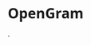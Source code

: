 # OpenGram
.
<!DOCTYPE html>
<html lang="ru">
<head>
    <meta charset="UTF-8">
    <meta name="viewport" content="width=device-width, initial-scale=1.0">
    <title>OpenGram - Межплатформенная соцсеть</title>
    <link rel="stylesheet" href="https://cdnjs.cloudflare.com/ajax/libs/font-awesome/6.4.0/css/all.min.css">
    <style>
        * {
            margin: 0;
            padding: 0;
            box-sizing: border-box;
            font-family: 'Segoe UI', Tahoma, Geneva, Verdana, sans-serif;
        }
        
        body {
            background-color: #fafafa;
            color: #262626;
            line-height: 1.6;
        }
        
        .container {
            max-width: 1000px;
            margin: 0 auto;
            padding: 20px;
        }
        
        header {
            display: flex;
            justify-content: space-between;
            align-items: center;
            padding: 15px 0;
            border-bottom: 1px solid #dbdbdb;
            background-color: white;
            position: sticky;
            top: 0;
            z-index: 100;
        }
        
        .logo {
            font-size: 24px;
            font-weight: bold;
            color: #405DE6;
            display: flex;
            align-items: center;
            gap: 10px;
            cursor: pointer;
        }
        
        .search-container {
            display: flex;
            align-items: center;
            background: #efefef;
            border-radius: 8px;
            padding: 10px 16px;
            width: 300px;
        }
        
        .search-container input {
            border: none;
            background: transparent;
            margin-left: 10px;
            width: 100%;
            outline: none;
            font-size: 14px;
        }
        
        .nav-icons {
            display: flex;
            gap: 20px;
        }
        
        .icon {
            font-size: 22px;
            cursor: pointer;
            width: 30px;
            height: 30px;
            display: flex;
            align-items: center;
            justify-content: center;
            color: #262626;
        }
        
        .icon:hover {
            color: #405DE6;
        }
        
        .main-content {
            display: grid;
            grid-template-columns: 1fr 350px;
            gap: 30px;
            margin-top: 30px;
        }
        
        .posts {
            display: flex;
            flex-direction: column;
            gap: 25px;
        }
        
        .post {
            background: white;
            border: 1px solid #dbdbdb;
            border-radius: 12px;
            overflow: hidden;
            box-shadow: 0 1px 3px rgba(0, 0, 0, 0.05);
        }
        
        .post-header {
            display: flex;
            align-items: center;
            padding: 14px;
            gap: 12px;
            border-bottom: 1px solid #efefef;
        }
        
        .avatar {
            width: 38px;
            height: 38px;
            border-radius: 50%;
            background: #405DE6;
            color: white;
            display: flex;
            align-items: center;
            justify-content: center;
            font-weight: bold;
            font-size: 16px;
        }
        
        .post-content {
            width: 100%;
        }
        
        .post-image {
            width: 100%;
            height: auto;
            display: block;
        }
        
        .post-actions {
            padding: 14px;
            display: flex;
            justify-content: space-between;
            border-bottom: 1px solid #efefef;
        }
        
        .action-buttons {
            display: flex;
            gap: 16px;
        }
        
        .post-likes {
            padding: 0 14px;
            font-weight: bold;
            margin: 8px 0;
            font-size: 14px;
        }
        
        .post-caption {
            padding: 0 14px 14px;
            font-size: 14px;
        }
        
        .post-comments {
            padding: 14px;
            border-top: 1px solid #efefef;
            background: #fafafa;
        }
        
        .comment {
            display: flex;
            margin-bottom: 12px;
            align-items: flex-start;
        }
        
        .comment-avatar {
            width: 32px;
            height: 32px;
            border-radius: 50%;
            background: #3897f0;
            color: white;
            display: flex;
            align-items: center;
            justify-content: center;
            font-weight: bold;
            margin-right: 10px;
            flex-shrink: 0;
            font-size: 13px;
        }
        
        .comment-content {
            flex-grow: 1;
        }
        
        .comment-author {
            font-weight: bold;
            font-size: 13px;
            margin-right: 5px;
        }
        
        .add-comment {
            display: flex;
            margin-top: 14px;
        }
        
        .add-comment input {
            flex-grow: 1;
            border: 1px solid #dbdbdb;
            border-radius: 20px;
            padding: 10px 16px;
            outline: none;
            font-size: 14px;
        }
        
        .sidebar {
            display: flex;
            flex-direction: column;
            gap: 20px;
        }
        
        .profile-card {
            background: white;
            border: 1px solid #dbdbdb;
            border-radius: 12px;
            padding: 20px;
            display: flex;
            flex-direction: column;
            align-items: center;
        }
        
        .profile-avatar {
            width: 85px;
            height: 85px;
            border-radius: 50%;
            background: linear-gradient(45deg, #405DE6, #5851DB, #833AB4, #C13584, #E1306C, #FD1D1D);
            color: white;
            display: flex;
            align-items: center;
            justify-content: center;
            font-size: 32px;
            font-weight: bold;
            margin-bottom: 15px;
        }
        
        .profile-info {
            text-align: center;
            margin-bottom: 15px;
        }
        
        .profile-name {
            font-weight: bold;
            font-size: 16px;
            margin-bottom: 5px;
        }
        
        .profile-bio {
            color: #8e8e8e;
            font-size: 14px;
            max-width: 250px;
        }
        
        .profile-stats {
            display: flex;
            gap: 20px;
            margin: 15px 0;
        }
        
        .stat {
            text-align: center;
        }
        
        .stat-value {
            font-weight: bold;
            font-size: 16px;
        }
        
        .stat-label {
            font-size: 13px;
            color: #8e8e8e;
        }
        
        .edit-profile-btn {
            padding: 8px 20px;
            border: 1px solid #dbdbdb;
            border-radius: 8px;
            background: transparent;
            cursor: pointer;
            font-weight: bold;
            font-size: 14px;
            width: 100%;
        }
        
        .edit-profile-btn:hover {
            background: #fafafa;
        }
        
        .suggestions {
            background: white;
            border: 1px solid #dbdbdb;
            border-radius: 12px;
            padding: 20px;
        }
        
        .suggestion-title {
            font-weight: bold;
            margin-bottom: 15px;
            font-size: 16px;
        }
        
        .suggestion-item {
            display: flex;
            align-items: center;
            justify-content: space-between;
            margin-bottom: 15px;
        }
        
        .suggestion-user {
            display: flex;
            align-items: center;
            gap: 12px;
        }
        
        .follow-btn {
            color: #0095f6;
            font-weight: bold;
            cursor: pointer;
            font-size: 13px;
        }
        
        .follow-btn:hover {
            color: #0056b3;
        }
        
        .notification {
            position: fixed;
            top: 20px;
            right: 20px;
            background: #4CAF50;
            color: white;
            padding: 15px 20px;
            border-radius: 8px;
            display: none;
            z-index: 1000;
            box-shadow: 0 4px 12px rgba(0, 0, 0, 0.1);
        }
        
        .notification.error {
            background: #f44336;
        }
        
        .active-like {
            color: #ed4956;
        }
        
        .stories {
            display: flex;
            gap: 18px;
            overflow-x: auto;
            padding: 20px 0;
            margin-bottom: 20px;
            scrollbar-width: none;
        }
        
        .stories::-webkit-scrollbar {
            display: none;
        }
        
        .story {
            display: flex;
            flex-direction: column;
            align-items: center;
            cursor: pointer;
            flex-shrink: 0;
        }
        
        .story-avatar {
            width: 70px;
            height: 70px;
            border-radius: 50%;
            background: linear-gradient(45deg, #f09433, #e6683c, #dc2743, #cc2366, #bc1888);
            color: white;
            display: flex;
            align-items: center;
            justify-content: center;
            font-weight: bold;
            margin-bottom: 8px;
            padding: 3px;
        }
        
        .story-avatar-inner {
            width: 100%;
            height: 100%;
            border-radius: 50%;
            background: white;
            display: flex;
            align-items: center;
            justify-content: center;
            color: #262626;
            font-size: 26px;
        }
        
        .story-username {
            font-size: 13px;
            max-width: 70px;
            overflow: hidden;
            text-overflow: ellipsis;
            white-space: nowrap;
        }
        
        .create-post {
            background: white;
            border: 1px solid #dbdbdb;
            border-radius: 12px;
            padding: 20px;
            margin-bottom: 25px;
            display: flex;
            flex-direction: column;
            gap: 16px;
        }
        
        .create-post textarea {
            width: 100%;
            padding: 14px;
            border: 1px solid #dbdbdb;
            border-radius: 8px;
            resize: none;
            height: 100px;
            font-size: 14px;
        }
        
        .post-options {
            display: flex;
            gap: 15px;
        }
        
        .post-option {
            display: flex;
            align-items: center;
            gap: 6px;
            cursor: pointer;
            padding: 10px 16px;
            border-radius: 20px;
            background: #f0f0f0;
            font-size: 14px;
        }
        
        .post-option:hover {
            background: #e0e0e0;
        }
        
        .publish-btn {
            align-self: flex-end;
            padding: 10px 20px;
            background: #405DE6;
            color: white;
            border: none;
            border-radius: 8px;
            cursor: pointer;
            font-weight: bold;
            font-size: 14px;
        }
        
        .publish-btn:hover {
            background: #304ac1;
        }
        
        .post-id {
            font-size: 12px;
            color: #8e8e8e;
            margin-top: 12px;
            padding: 8px 0;
            border-top: 1px solid #efefef;
        }
        
        .search-results {
            margin-top: 20px;
            background: white;
            border-radius: 12px;
            border: 1px solid #dbdbdb;
            padding: 20px;
        }
        
        .search-results h3 {
            margin-bottom: 15px;
            font-size: 18px;
        }
        
        .search-help {
            font-size: 14px;
            color: #8e8e8e;
            margin-top: 10px;
        }
        
        .hidden {
            display: none;
        }
        
        .auth-modal {
            display: none;
            position: fixed;
            top: 0;
            left: 0;
            width: 100%;
            height: 100%;
            background: rgba(0, 0, 0, 0.7);
            z-index: 1000;
            align-items: center;
            justify-content: center;
        }
        
        .auth-container {
            background: white;
            padding: 30px;
            border-radius: 12px;
            width: 400px;
            text-align: center;
        }
        
        .auth-tabs {
            display: flex;
            margin-bottom: 20px;
            border-bottom: 1px solid #dbdbdb;
        }
        
        .auth-tab {
            flex: 1;
            padding: 12px;
            cursor: pointer;
            border-bottom: 2px solid transparent;
        }
        
        .auth-tab.active {
            border-bottom: 2px solid #405DE6;
            font-weight: bold;
        }
        
        .auth-form input {
            width: 100%;
            padding: 12px;
            margin-bottom: 15px;
            border: 1px solid #dbdbdb;
            border-radius: 5px;
            font-size: 14px;
        }
        
        .auth-form button {
            width: 100%;
            padding: 12px;
            background: #405DE6;
            color: white;
            border: none;
            border-radius: 5px;
            cursor: pointer;
            font-weight: bold;
            font-size: 14px;
        }
        
        .auth-form button:hover {
            background: #304ac1;
        }
        
        .sms-notice {
            font-size: 14px;
            color: #8e8e8e;
            margin-top: 15px;
        }
        
        .no-posts {
            text-align: center;
            padding: 40px;
            background: white;
            border-radius: 12px;
            border: 1px solid #dbdbdb;
        }
        
        .no-posts i {
            font-size: 40px;
            color: #dbdbdb;
            margin-bottom: 15px;
        }
        
        .no-posts p {
            color: #8e8e8e;
            margin-bottom: 20px;
        }
        
        .device-section {
            background: white;
            border-radius: 12px;
            border: 1px solid #dbdbdb;
            padding: 20px;
            margin-bottom: 25px;
        }
        
        .device-title {
            font-weight: bold;
            margin-bottom: 15px;
            font-size: 18px;
            display: flex;
            align-items: center;
            gap: 10px;
        }
        
        .device-buttons {
            display: flex;
            gap: 15px;
        }
        
        .device-btn {
            padding: 10px 20px;
            border: 1px solid #dbdbdb;
            border-radius: 8px;
            background: #fafafa;
            cursor: pointer;
            font-weight: bold;
            font-size: 14px;
            flex: 1;
            text-align: center;
        }
        
        .device-btn.active {
            background: #405DE6;
            color: white;
            border-color: #405DE6;
        }
        
        .device-info {
            margin-top: 15px;
            padding: 15px;
            background: #f9f9f9;
            border-radius: 8px;
            font-size: 14px;
        }
        
        .sync-info {
            display: flex;
            align-items: center;
            gap: 10px;
            margin-top: 10px;
            color: #0095f6;
        }
    </style>
</head>
<body>
    <!-- Уведомление -->
    <div class="notification" id="notification"></div>

    <!-- Модальное окно авторизации -->
    <div class="auth-modal" id="authModal">
        <div class="auth-container">
            <div class="auth-tabs">
                <div class="auth-tab active" id="loginTab">Вход</div>
                <div class="auth-tab" id="registerTab">Регистрация</div>
            </div>
            <div class="auth-form">
                <input type="tel" id="phoneInput" placeholder="Номер телефона">
                <div id="smsCodeContainer" style="display: none;">
                    <input type="text" id="smsCodeInput" placeholder="Код из SMS">
                </div>
                <button id="authButton">Продолжить</button>
                <div class="sms-notice" id="smsNotice">Мы отправим SMS с кодом подтверждения на ваш номер</div>
            </div>
        </div>
    </div>

    <div class="container">
        <header>
            <div class="logo" id="homeButton">
                <i class="fas fa-camera"></i>
                <span>OpenGram</span>
            </div>
            <div class="search-container">
                <i class="fas fa-search"></i>
                <input type="text" id="searchInput" placeholder="Поиск по ID поста (например: #OPG-829375)">
            </div>
            <div class="nav-icons">
                <div class="icon" id="homeNavButton"><i class="fas fa-home"></i></div>
                <div class="icon" id="messageButton"><i class="fas fa-paper-plane"></i></div>
                <div class="icon" id="createButton"><i class="fas fa-plus-square"></i></div>
                <div class="icon" id="notificationsButton"><i class="fas fa-heart"></i></div>
                <div class="icon" id="profileButton"><i class="fas fa-user"></i></div>
            </div>
        </header>

        <div class="device-section">
            <div class="device-title">
                <i class="fas fa-mobile-alt"></i>
                <span>Эмуляция работы с разных устройств</span>
            </div>
            <div class="device-buttons">
                <div class="device-btn active" id="thisDeviceBtn">Это устройство</div>
                <div class="device-btn" id="otherDeviceBtn">Другое устройство</div>
            </div>
            <div class="device-info">
                <p>В реальном приложении посты сохраняются на сервере и доступны с любого устройства.</p>
                <p>Здесь вы можете эмулировать работу с другого устройства:</p>
                <div class="sync-info">
                    <i class="fas fa-sync-alt"></i>
                    <span id="syncStatus">Синхронизировано с сервером</span>
                </div>
            </div>
        </div>

        <div class="stories">
            <div class="story">
                <div class="story-avatar">
                    <div class="story-avatar-inner">М</div>
                </div>
                <div class="story-username">Мария</div>
            </div>
            <div class="story">
                <div class="story-avatar">
                    <div class="story-avatar-inner">П</div>
                </div>
                <div class="story-username">Павел</div>
            </div>
            <div class="story">
                <div class="story-avatar">
                    <div class="story-avatar-inner">А</div>
                </div>
                <div class="story-username">Андрей</div>
            </div>
            <div class="story">
                <div class="story-avatar">
                    <div class="story-avatar-inner">К</div>
                </div>
                <div class="story-username">Карина</div>
            </div>
            <div class="story">
                <div class="story-avatar">
                    <div class="story-avatar-inner">Д</div>
                </div>
                <div class="story-username">Дмитрий</div>
            </div>
        </div>

        <div class="main-content">
            <div class="posts-section">
                <div class="create-post">
                    <textarea placeholder="Что у вас нового?" id="postTextarea"></textarea>
                    <div class="post-options">
                        <div class="post-option" id="addPhotoOption"><i class="fas fa-image"></i> Фото</div>
                        <div class="post-option" id="addVideoOption"><i class="fas fa-video"></i> Видео</div>
                        <div class="post-option" id="addShortsOption"><i class="fas fa-film"></i> Shorts</div>
                    </div>
                    <button class="publish-btn" id="publishButton">Опубликовать</button>
                    <div class="post-id">ID поста: #OPG-<span id="generatedId">829375</span> (скопируйте этот ID для поиска)</div>
                </div>

                <div class="posts" id="postsContainer">
                    <!-- Посты будут добавляться здесь -->
                </div>

                <div class="search-results hidden" id="searchResults">
                    <h3>Результаты поиска</h3>
                    <div id="searchResultsContainer"></div>
                    <div class="search-help">Используйте формат #ID (например: #OPG-829375) для поиска постов</div>
                </div>
            </div>

            <div class="sidebar">
                <div class="profile-card">
                    <div class="profile-avatar">В</div>
                    <div class="profile-info">
                        <div class="profile-name">Ваше имя</div>
                        <div class="profile-bio">Добро пожаловать в OpenGram! Здесь вы можете делиться моментами своей жизни.</div>
                    </div>
                    <div class="profile-stats">
                        <div class="stat">
                            <div class="stat-value" id="postsCount">7</div>
                            <div class="stat-label">публикаций</div>
                        </div>
                        <div class="stat">
                            <div class="stat-value">347</div>
                            <div class="stat-label">подписчиков</div>
                        </div>
                        <div class="stat">
                            <div class="stat-value">189</div>
                            <div class="stat-label">подписок</div>
                        </div>
                    </div>
                    <button class="edit-profile-btn">Редактировать профиль</button>
                </div>

                <div class="suggestions">
                    <div class="suggestion-title">Предложения для вас</div>
                    <div class="suggestion-item">
                        <div class="suggestion-user">
                            <div class="avatar">А</div>
                            <div>
                                <div style="font-weight: bold;">Андрей</div>
                                <div style="font-size: 12px; color: #8e8e8e;">В друзьях у Марии</div>
                            </div>
                        </div>
                        <div class="follow-btn">Подписаться</div>
                    </div>
                    <div class="suggestion-item">
                        <div class="suggestion-user">
                            <div class="avatar">К</div>
                            <div>
                                <div style="font-weight: bold;">Карина</div>
                                <div style="font-size: 12px; color: #8e8e8e;">Популярный блогер</div>
                            </div>
                        </div>
                        <div class="follow-btn">Подписаться</div>
                    </div>
                    <div class="suggestion-item">
                        <div class="suggestion-user">
                            <div class="avatar">Д</div>
                            <div>
                                <div style="font-weight: bold;">Дмитрий</div>
                                <div style="font-size: 12px; color: #8e8e8e;">В друзьях у Павла</div>
                            </div>
                        </div>
                        <div class="follow-btn">Подписаться</div>
                    </div>
                </div>
            </div>
        </div>
    </div>

    <script>
        // Эмуляция базы данных на сервере (localStorage)
        function getServerDatabase() {
            const serverData = localStorage.getItem('openGramServer');
            return serverData ? JSON.parse(serverData) : {
                posts: [
                    {
                        id: "OPG-829375",
                        username: "Мария",
                        avatar: "М",
                        content: "photo",
                        image: "https://images.unsplash.com/photo-1507525428034-b723cf961d3e?ixlib=rb-4.0.3&ixid=MnwxMjA3fDB8MHxwaG90by1wYWdlfHx8fGVufDB8fHx8&auto=format&fit=crop&w=600&q=80",
                        likes: 245,
                        caption: "Отличный день на пляже! ☀️ #отдых #море",
                        comments: [
                            {user: "Андрей", text: "Отлично выглядишь!"},
                            {user: "Карина", text: "Классное фото!"}
                        ]
                    },
                    {
                        id: "OPG-472196",
                        username: "Павел",
                        avatar: "П",
                        content: "photo",
                        image: "https://images.unsplash.com/photo-1470229722913-7c0e2dbbafd3?ixlib=rb-4.0.3&ixid=MnwxMjA3fDB8MHxwaG90by1wYWdlfHx8fGVufDB8fHx8&auto=format&fit=crop&w=600&q=80",
                        likes: 189,
                        caption: "Новый трек в студии! 🎸 #музыка #живаямузыка",
                        comments: [
                            {user: "Дмитрий", text: "Было круто!"},
                            {user: "Мария", text: "Жду следующего концерта!"}
                        ]
                    },
                    {
                        id: "OPG-135790",
                        username: "Андрей",
                        avatar: "А",
                        content: "photo",
                        image: "https://images.unsplash.com/photo-1464822759023-fed622ff2c3b?ixlib=rb-4.0.3&ixid=MnwxMjA3fDB8MHxwaG90by1wYWdlfHx8fGVufDB8fHx8&auto=format&fit=crop&w=600&q=80",
                        likes: 312,
                        caption: "Восхождение на вершину! 🏔️ #горы #природа",
                        comments: [
                            {user: "Павел", text: "Крутой вид!"},
                            {user: "Дмитрий", text: "Как там наверху?"}
                        ]
                    }
                ],
                users: []
            };
        }

        function saveToServer(data) {
            localStorage.setItem('openGramServer', JSON.stringify(data));
        }

        // Логика для модального окна авторизации
        document.addEventListener('DOMContentLoaded', function() {
            const authModal = document.getElementById('authModal');
            const profileIcon = document.getElementById('profileButton');
            const loginTab = document.getElementById('loginTab');
            const registerTab = document.getElementById('registerTab');
            const smsCodeContainer = document.getElementById('smsCodeContainer');
            const smsNotice = document.getElementById('smsNotice');
            const authButton = document.getElementById('authButton');
            const phoneInput = document.getElementById('phoneInput');
            const searchInput = document.getElementById('searchInput');
            const postsContainer = document.getElementById('postsContainer');
            const searchResults = document.getElementById('searchResults');
            const searchResultsContainer = document.getElementById('searchResultsContainer');
            const notification = document.getElementById('notification');
            const publishButton = document.getElementById('publishButton');
            const homeButton = document.getElementById('homeButton');
            const homeNavButton = document.getElementById('homeNavButton');
            const messageButton = document.getElementById('messageButton');
            const notificationsButton = document.getElementById('notificationsButton');
            const postTextarea = document.getElementById('postTextarea');
            const thisDeviceBtn = document.getElementById('thisDeviceBtn');
            const otherDeviceBtn = document.getElementById('otherDeviceBtn');
            const syncStatus = document.getElementById('syncStatus');
            const postsCount = document.getElementById('postsCount');
            const generatedId = document.getElementById('generatedId');
            
            let currentView = 'thisDevice';
            let serverData = getServerDatabase();
            
            // Показываем модальное окно при загрузке (эмуляция неавторизованного пользователя)
            authModal.style.display = 'flex';
            
            // Заполняем ленту постами
            renderPosts(serverData.posts);
            updatePostsCount();
            
            // Генерируем случайный ID для нового поста
            generatedId.textContent = Math.floor(100000 + Math.random() * 900000);
            
            profileIcon.addEventListener('click', function() {
                authModal.style.display = 'flex';
            });
            
            loginTab.addEventListener('click', function() {
                loginTab.classList.add('active');
                registerTab.classList.remove('active');
                smsNotice.textContent = 'Мы отправим SMS с кодом подтверждения на ваш номер';
            });
            
            registerTab.addEventListener('click', function() {
                registerTab.classList.add('active');
                loginTab.classList.remove('active');
                smsNotice.textContent = 'Мы отправим SMS с кодом подтверждения для регистрации';
            });
            
            authButton.addEventListener('click', function() {
                if (!smsCodeContainer.style.display || smsCodeContainer.style.display === 'none') {
                    // Эмулируем отправку SMS кода
                    const phone = phoneInput.value;
                    if (phone) {
                        smsCodeContainer.style.display = 'block';
                        authButton.textContent = 'Подтвердить';
                        smsNotice.textContent = 'Код отправлен на номер ' + phone;
                    } else {
                        showNotification('Введите номер телефона', 'error');
                    }
                } else {
                    // Эмулируем проверку кода и вход
                    const smsCode = document.getElementById('smsCodeInput').value;
                    if (smsCode === '1234') { // Простой код для демонстрации
                        showNotification('Вход выполнен успешно!');
                        authModal.style.display = 'none';
                    } else {
                        showNotification('Неверный код подтверждения', 'error');
                    }
                }
            });
            
            // Переключение между устройствами
            thisDeviceBtn.addEventListener('click', function() {
                thisDeviceBtn.classList.add('active');
                otherDeviceBtn.classList.remove('active');
                currentView = 'thisDevice';
                syncStatus.textContent = 'Синхронизировано с сервером';
                renderPosts(serverData.posts);
                showNotification('Режим: это устройство');
            });
            
            otherDeviceBtn.addEventListener('click', function() {
                otherDeviceBtn.classList.add('active');
                thisDeviceBtn.classList.remove('active');
                currentView = 'otherDevice';
                syncStatus.textContent = 'Загрузка постов с сервера...';
                
                // Эмуляция загрузки данных с сервера
                setTimeout(() => {
                    syncStatus.textContent = 'Синхронизировано с сервером';
                    renderPosts(serverData.posts);
                    showNotification('Режим: другое устройство. Посты загружены с сервера.');
                }, 1000);
            });
            
            // Поиск по ID
            searchInput.addEventListener('keyup', function(e) {
                if (e.key === 'Enter') {
                    const searchTerm = searchInput.value.trim();
                    
                    if (searchTerm.startsWith('#')) {
                        // Поиск по ID поста
                        const postId = searchTerm.substring(1);
                        const foundPost = serverData.posts.find(post => post.id === postId);
                        
                        if (foundPost) {
                            postsContainer.classList.add('hidden');
                            searchResults.classList.remove('hidden');
                            searchResultsContainer.innerHTML = '';
                            
                            const postElement = createPostElement(foundPost);
                            searchResultsContainer.appendChild(postElement);
                            
                            showNotification('Пост найден!');
                        } else {
                            showNotification('Пост с таким ID не найден', 'error');
                            searchResultsContainer.innerHTML = `
                                <div class="no-posts">
                                    <i class="fas fa-search"></i>
                                    <p>Пост с ID ${searchTerm} не найден</p>
                                    <p>Попробуйте один из этих ID:</p>
                                    <p>#OPG-829375, #OPG-472196, #OPG-135790</p>
                                </div>
                            `;
                        }
                    } else if (searchTerm !== '') {
                        // Поиск по имени пользователя
                        const userPosts = serverData.posts.filter(post => 
                            post.username.toLowerCase().includes(searchTerm.toLowerCase())
                        );
                        
                        if (userPosts.length > 0) {
                            postsContainer.classList.add('hidden');
                            searchResults.classList.remove('hidden');
                            searchResultsContainer.innerHTML = '<h4>Посты пользователя ' + searchTerm + '</h4>';
                            
                            userPosts.forEach(post => {
                                const postElement = createPostElement(post);
                                searchResultsContainer.appendChild(postElement);
                            });
                            
                            showNotification('Найдено ' + userPosts.length + ' постов');
                        } else {
                            showNotification('Пользователь не найден', 'error');
                            searchResultsContainer.innerHTML = `
                                <div class="no-posts">
                                    <i class="fas fa-search"></i>
                                    <p>Пользователь "${searchTerm}" не найден</p>
                                    <p>Попробуйте найти по ID поста, используя #</p>
                                </div>
                            `;
                        }
                    } else {
                        postsContainer.classList.remove('hidden');
                        searchResults.classList.add('hidden');
                    }
                }
            });
            
            // Создание поста
            publishButton.addEventListener('click', function() {
                if (postTextarea.value.trim() === '') {
                    showNotification('Добавьте текст к публикации', 'error');
                    return;
                }
                
                // Создаем новый пост
                const newPost = {
                    id: "OPG-" + generatedId.textContent,
                    username: "Ваше имя",
                    avatar: "В",
                    content: "photo",
                    image: "https://images.unsplash.com/photo-1518791841217-8f162f1e1131?ixlib=rb-4.0.3&ixid=MnwxMjA3fDB8MHxwaG90by1wYWdlfHx8fGVufDB8fHx8&auto=format&fit=crop&w=600&q=80",
                    likes: 0,
                    caption: postTextarea.value,
                    comments: []
                };
                
                // Добавляем пост в базу данных на "сервере"
                serverData.posts.unshift(newPost);
                saveToServer(serverData);
                
                // Обновляем ленту
                renderPosts(serverData.posts);
                updatePostsCount();
                
                // Генерируем новый ID для следующего поста
                generatedId.textContent = Math.floor(100000 + Math.random() * 900000);
                
                showNotification('Публикация успешно создана! ID: ' + newPost.id);
                postTextarea.value = '';
            });
            
            // Навигация
            homeButton.addEventListener('click', function() {
                postsContainer.classList.remove('hidden');
                searchResults.classList.add('hidden');
                searchInput.value = '';
                showNotification('Главная страница');
            });
            
            homeNavButton.addEventListener('click', function() {
                postsContainer.classList.remove('hidden');
                searchResults.classList.add('hidden');
                searchInput.value = '';
                showNotification('Главная страница');
            });
            
            messageButton.addEventListener('click', function() {
                showNotification('Раздел сообщений');
            });
            
            notificationsButton.addEventListener('click', function() {
                showNotification('Уведомления');
            });
            
            // Функция отображения уведомлений
            function showNotification(message, type = 'success') {
                notification.textContent = message;
                notification.className = type === 'success' ? 'notification' : 'notification error';
                notification.style.display = 'block';
                
                setTimeout(() => {
                    notification.style.display = 'none';
                }, 3000);
            }
            
            // Функция обновления счетчика постов
            function updatePostsCount() {
                postsCount.textContent = serverData.posts.filter(post => post.username === "Ваше имя").length;
            }
            
            // Функция отрисовки постов
            function renderPosts(posts) {
                postsContainer.innerHTML = '';
                
                if (posts.length === 0) {
                    postsContainer.innerHTML = `
                        <div class="no-posts">
                            <i class="fas fa-camera"></i>
                            <p>Пока нет публикаций</p>
                            <p>Создайте первую публикацию!</p>
                        </div>
                    `;
                    return;
                }
                
                posts.forEach(post => {
                    const postElement = createPostElement(post);
                    postsContainer.appendChild(postElement);
                });
            }
            
            // Функция создания элемента поста
            function createPostElement(post) {
                const postElement = document.createElement('div');
                postElement.className = 'post';
                postElement.dataset.id = post.id;
                
                let contentHTML = '';
                if (post.content === 'photo') {
                    contentHTML = `<img src="${post.image}" alt="Post image" class="post-image">`;
                }
                
                postElement.innerHTML = `
                    <div class="post-header">
                        <div class="avatar">${post.avatar}</div>
                        <div>${post.username}</div>
                    </div>
                    <div class="post-content">
                        ${contentHTML}
                    </div>
                    <div class="post-actions">
                        <div class="action-buttons">
                            <span class="icon like-button"><i class="far fa-heart"></i></span>
                            <span class="icon comment-button"><i class="far fa-comment"></i></span>
                            <span class="icon share-button"><i class="far fa-paper-plane"></i></span>
                        </div>
                        <div class="icon save-button"><i class="far fa-bookmark"></i></div>
                    </div>
                    <div class="post-likes">Нравится: <span class="likes-count">${post.likes}</span></div>
                    <div class="post-caption">
                        <strong>${post.username}</strong> ${post.caption}
                    </div>
                    <div class="post-comments">
                        ${post.comments.map(comment => `
                            <div class="comment">
                                <div class="comment-avatar">${comment.user.charAt(0)}</div>
                                <div class="comment-content">
                                    <span class="comment-author">${comment.user}</span> ${comment.text}
                                </div>
                            </div>
                        `).join('')}
                        <div class="add-comment">
                            <input type="text" placeholder="Добавьте комментарий...">
                        </div>
                    </div>
                    <div class="post-id">ID поста: ${post.id}</div>
                `;
                
                // Добавляем обработчик лайков
                const likeButton = postElement.querySelector('.like-button');
                const likesCount = postElement.querySelector('.likes-count');
                
                likeButton.addEventListener('click', function() {
                    const icon = likeButton.querySelector('i');
                    
                    if (icon.classList.contains('far')) {
                        icon.classList.remove('far');
                        icon.classList.add('fas', 'active-like');
                        likesCount.textContent = parseInt(likesCount.textContent) + 1;
                        showNotification('Лайк добавлен!');
                    } else {
                        icon.classList.remove('fas', 'active-like');
                        icon.classList.add('far');
                        likesCount.textContent = parseInt(likesCount.textContent) - 1;
                        showNotification('Лайк удален');
                    }
                });
                
                // Обработчики для других кнопок
                const commentButton = postElement.querySelector('.comment-button');
                const shareButton = postElement.querySelector('.share-button');
                const saveButton = postElement.querySelector('.save-button');
                const commentInput = postElement.querySelector('.add-comment input');
                
                commentButton.addEventListener('click', function() {
                    commentInput.focus();
                    showNotification('Оставьте комментарий');
                });
                
                shareButton.addEventListener('click', function() {
                    showNotification('Поделиться постом: ' + post.id);
                });
                
                saveButton.addEventListener('click', function() {
                    const icon = saveButton.querySelector('i');
                    
                    if (icon.classList.contains('far')) {
                        icon.classList.remove('far');
                        icon.classList.add('fas');
                        showNotification('Пост сохранен');
                    } else {
                        icon.classList.remove('fas');
                        icon.classList.add('far');
                        showNotification('Пост удален из сохраненных');
                    }
                });
                
                commentInput.addEventListener('keyup', function(e) {
                    if (e.key === 'Enter') {
                        if (commentInput.value.trim() !== '') {
                            showNotification('Комментарий добавлен');
                            commentInput.value = '';
                        }
                    }
                });
                
                return postElement;
            }
            
            // Обработчики для кнопок "Подписаться"
            const followButtons = document.querySelectorAll('.follow-btn');
            followButtons.forEach(button => {
                button.addEventListener('click', function() {
                    if (button.textContent === 'Подписаться') {
                        button.textContent = 'Отписаться';
                        showNotification('Вы подписались на пользователя');
                    } else {
                        button.textContent = 'Подписаться';
                        showNotification('Вы отписались от пользователя');
                    }
                });
            });
            
            // Обработчики для сторис
            const stories = document.querySelectorAll('.story');
            stories.forEach(story => {
                story.addEventListener('click', function() {
                    const username = story.querySelector('.story-username').textContent;
                    showNotification(`Просмотр сторис от ${username}`);
                });
            });
        });
    </script>
</body>
</html>
